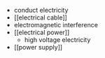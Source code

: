 - conduct electricity
- [[electrical cable]]
- electromagnetic interference
- [[electrical power]]
    - high voltage electricity
- [[power supply]]
